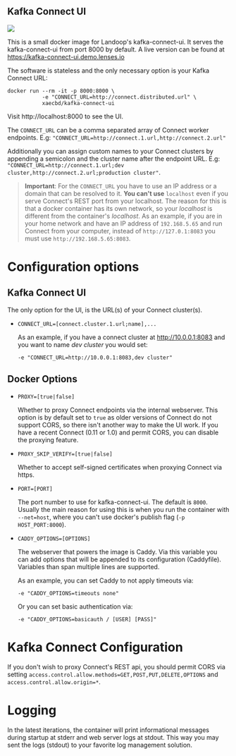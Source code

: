 ## Kafka Connect UI ##

[![](https://images.microbadger.com/badges/image/landoop/kafka-connect-ui.svg)](http://microbadger.com/images/landoop/kafka-connect-ui)

This is a small docker image for Landoop's kafka-connect-ui.
It serves the kafka-connect-ui from port 8000 by default.
A live version can be found at <https://kafka-connect-ui.demo.lenses.io>

The software is stateless and the only necessary option is your Kafka Connect
URL:

    docker run --rm -it -p 8000:8000 \
               -e "CONNECT_URL=http://connect.distributed.url" \
               xaecbd/kafka-connect-ui

Visit http://localhost:8000 to see the UI.

The `CONNECT_URL` can be a comma separated array of Connect worker
endpoints. E.g: `"CONNECT_URL=http://connect.1.url,http://connect.2.url"`

Additionally you can assign custom names to your Connect clusters by appending
a semicolon and the cluster name after the endpoint URL. E.g:
`"CONNECT_URL=http://connect.1.url;dev cluster,http://connect.2.url;production cluster"`.

> **Important**: For the `CONNECT_URL` you have to use an IP address or a domain
> that can be resolved to it. **You can't use** `localhost` even if you serve
> Connect's REST port from your localhost. The reason for this is that a docker
> container has its own network, so your _localhost_ is different from the
> container's _localhost_. As an example, if you are in your home network and
> have an IP address of `192.168.5.65` and run Connect from your computer,
> instead of `http://127.0.1:8083` you must use `http://192.168.5.65:8083`.

# Configuration options

## Kafka Connect UI

The only option for the UI, is the URL(s) of your Connect cluster(s).

- `CONNECT_URL=[connect.cluster.1.url;name],...`
  
  As an example, if you have a connect cluster at http://10.0.0.1:8083 and you
  want to name *dev cluster* you would set:
  
      -e "CONNECT_URL=http://10.0.0.1:8083,dev cluster"

## Docker Options

- `PROXY=[true|false]`
  
  Whether to proxy Connect endpoints via the internal webserver. This option
  is by default set to `true` as older versions of Connect do not support CORS,
  so there isn't another way to make the UI work. If you have a recent Connect
  (0.11 or 1.0) and permit CORS, you can disable the proxying feature.
- `PROXY_SKIP_VERIFY=[true|false]`
  
  Whether to accept self-signed certificates when proxying Connect via https.
- `PORT=[PORT]`
  
  The port number to use for kafka-connect-ui. The default is `8000`.
  Usually the main reason for using this is when you run the
  container with `--net=host`, where you can't use docker's publish
  flag (`-p HOST_PORT:8000`).
- `CADDY_OPTIONS=[OPTIONS]`
  
  The webserver that powers the image is Caddy. Via this variable
  you can add options that will be appended to its configuration
  (Caddyfile). Variables than span multiple lines are supported.
  
  As an example, you can set Caddy to not apply timeouts via:
  
      -e "CADDY_OPTIONS=timeouts none"
  
  Or you can set basic authentication via:
  
      -e "CADDY_OPTIONS=basicauth / [USER] [PASS]"

# Kafka Connect Configuration

If you don't wish to proxy Connect's REST api, you should permit CORS via setting
`access.control.allow.methods=GET,POST,PUT,DELETE,OPTIONS` and
`access.control.allow.origin=*`.

# Logging

In the latest iterations, the container will print informational messages during
startup at stderr and web server logs at stdout. This way you may sent the logs
(stdout) to your favorite log management solution.
